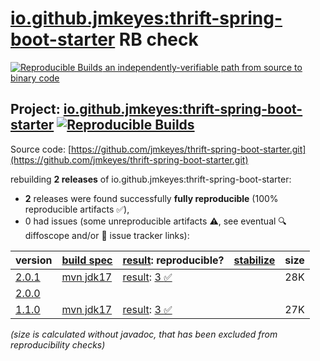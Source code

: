 [io.github.jmkeyes:thrift-spring-boot-starter](https://central.sonatype.com/artifact/io.github.jmkeyes/thrift-spring-boot-starter/versions) RB check
=======

[![Reproducible Builds](https://reproducible-builds.org/images/logos/rb.svg) an independently-verifiable path from source to binary code](https://reproducible-builds.org/)

## Project: [io.github.jmkeyes:thrift-spring-boot-starter](https://central.sonatype.com/artifact/io.github.jmkeyes/thrift-spring-boot-starter/versions) [![Reproducible Builds](https://img.shields.io/endpoint?url=https://raw.githubusercontent.com/jvm-repo-rebuild/reproducible-central/master/content/io/github/jmkeyes/thrift-spring-boot-starter/badge.json)](https://github.com/jvm-repo-rebuild/reproducible-central/blob/master/content/io/github/jmkeyes/thrift-spring-boot-starter/README.md)

Source code: [https://github.com/jmkeyes/thrift-spring-boot-starter.git](https://github.com/jmkeyes/thrift-spring-boot-starter.git)

rebuilding **2 releases** of io.github.jmkeyes:thrift-spring-boot-starter:
- **2** releases were found successfully **fully reproducible** (100% reproducible artifacts :white_check_mark:),
- 0 had issues (some unreproducible artifacts :warning:, see eventual :mag: diffoscope and/or :memo: issue tracker links):

| version | [build spec](/BUILDSPEC.md) | [result](https://reproducible-builds.org/docs/jvm/): reproducible? | [stabilize](https://github.com/google/oss-rebuild/blob/main/cmd/stabilize/README.md) | size |
| -- | --------- | ------ | ------ | -- |
| [2.0.1](https://central.sonatype.com/artifact/io.github.jmkeyes/thrift-spring-boot-starter/2.0.1/pom) | [mvn jdk17](thrift-spring-boot-starter-2.0.1.buildspec) | [result](thrift-spring-boot-starter-2.0.1.buildinfo): [3 :white_check_mark: ](thrift-spring-boot-starter-2.0.1.buildcompare) | | 28K |
| [2.0.0](https://central.sonatype.com/artifact/io.github.jmkeyes/thrift-spring-boot-starter/2.0.0/pom) | | | |
| [1.1.0](https://central.sonatype.com/artifact/io.github.jmkeyes/thrift-spring-boot-starter/1.1.0/pom) | [mvn jdk17](thrift-spring-boot-starter-1.1.0.buildspec) | [result](thrift-spring-boot-starter-1.1.0.buildinfo): [3 :white_check_mark: ](thrift-spring-boot-starter-1.1.0.buildcompare) | | 27K |

<i>(size is calculated without javadoc, that has been excluded from reproducibility checks)</i>
